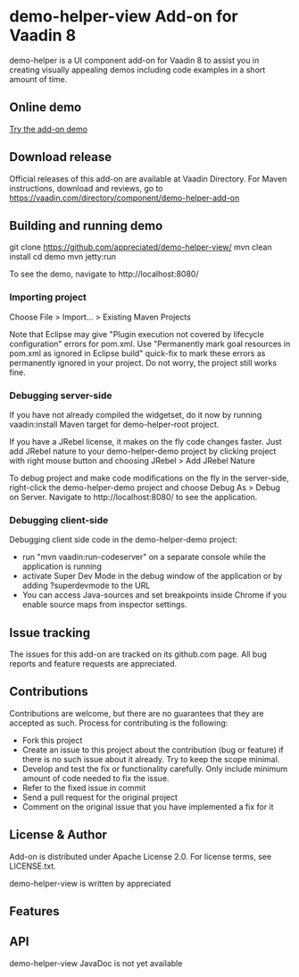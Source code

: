 # demo-helper-view Add-on for Vaadin 8

demo-helper is a UI component add-on for Vaadin 8 to assist you in creating visually appealing demos including code examples in a short amount of time.

## Online demo

[Try the add-on demo](https://vaadin-demo-helper-addon.herokuapp.com/)

## Download release

Official releases of this add-on are available at Vaadin Directory. For Maven instructions, download and reviews, go to https://vaadin.com/directory/component/demo-helper-add-on

## Building and running demo

git clone https://github.com/appreciated/demo-helper-view/
mvn clean install
cd demo
mvn jetty:run

To see the demo, navigate to http://localhost:8080/

### Importing project

Choose File > Import... > Existing Maven Projects

Note that Eclipse may give "Plugin execution not covered by lifecycle configuration" errors for pom.xml. Use "Permanently mark goal resources in pom.xml as ignored in Eclipse build" quick-fix to mark these errors as permanently ignored in your project. Do not worry, the project still works fine. 

### Debugging server-side

If you have not already compiled the widgetset, do it now by running vaadin:install Maven target for demo-helper-root project.

If you have a JRebel license, it makes on the fly code changes faster. Just add JRebel nature to your demo-helper-demo project by clicking project with right mouse button and choosing JRebel > Add JRebel Nature

To debug project and make code modifications on the fly in the server-side, right-click the demo-helper-demo project and choose Debug As > Debug on Server. Navigate to http://localhost:8080/ to see the application.

### Debugging client-side

Debugging client side code in the demo-helper-demo project:
  - run "mvn vaadin:run-codeserver" on a separate console while the application is running
  - activate Super Dev Mode in the debug window of the application or by adding ?superdevmode to the URL
  - You can access Java-sources and set breakpoints inside Chrome if you enable source maps from inspector settings.
 
## Issue tracking

The issues for this add-on are tracked on its github.com page. All bug reports and feature requests are appreciated. 

## Contributions

Contributions are welcome, but there are no guarantees that they are accepted as such. Process for contributing is the following:
- Fork this project
- Create an issue to this project about the contribution (bug or feature) if there is no such issue about it already. Try to keep the scope minimal.
- Develop and test the fix or functionality carefully. Only include minimum amount of code needed to fix the issue.
- Refer to the fixed issue in commit
- Send a pull request for the original project
- Comment on the original issue that you have implemented a fix for it

## License & Author

Add-on is distributed under Apache License 2.0. For license terms, see LICENSE.txt.

demo-helper-view is written by appreciated

## Features

## API

demo-helper-view JavaDoc is not yet available
